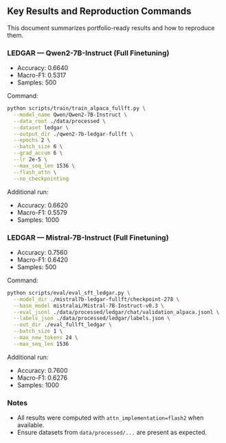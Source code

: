 ## Key Results and Reproduction Commands

This document summarizes portfolio-ready results and how to reproduce them.

### LEDGAR — Qwen2-7B-Instruct (Full Finetuning)
- Accuracy: 0.6640
- Macro-F1: 0.5317
- Samples: 500

Command:
```bash
python scripts/train/train_alpaca_fullft.py \
  --model_name Qwen/Qwen2-7B-Instruct \
  --data_root ./data/processed \
  --dataset ledgar \
  --output_dir ./qwen2-7b-ledgar-fullft \
  --epochs 2 \
  --batch_size 6 \
  --grad_accum 6 \
  --lr 2e-5 \
  --max_seq_len 1536 \
  --flash_attn \
  --no_checkpointing
```

Additional run:
- Accuracy: 0.6620
- Macro-F1: 0.5579
- Samples: 1000

### LEDGAR — Mistral-7B-Instruct (Full Finetuning)
- Accuracy: 0.7560
- Macro-F1: 0.6420
- Samples: 500

Command:
```bash
python scripts/eval/eval_sft_ledgar.py \
  --model_dir ./mistral7b-ledgar-fullft/checkpoint-278 \
  --base_model mistralai/Mistral-7B-Instruct-v0.3 \
  --eval_jsonl ./data/processed/ledgar/chat/validation_alpaca.jsonl \
  --labels_json ./data/processed/ledgar/labels.json \
  --out_dir ./eval_fullft_ledgar \
  --batch_size 1 \
  --max_new_tokens 24 \
  --max_seq_len 1536
```

Additional run:
- Accuracy: 0.7600
- Macro-F1: 0.6276
- Samples: 1000

### Notes
- All results were computed with `attn_implementation=flash2` when available.
- Ensure datasets from `data/processed/...` are present as expected.

